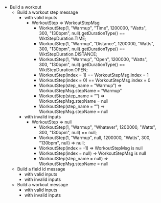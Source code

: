 - Build a workout
  - Build a workout step message
    - with valid inputs
      - WorkoutStep => WorkoutStepMsg
        - WorkoutStep(1, "Warmup", "Time", 1200000, "Watts", 300, "130bpm", null).getDurationType() == WktStepDuration.TIME;
        - WorkoutStep(1, "Warmup", "Distance", 1200000, "Watts", 300, "130bpm", null).getDurationType() == WktStepDuration.DISTANCE;
        - WorkoutStep(1, "Warmup", "Open", 1200000, "Watts", 300, "130bpm", null).getDurationType() == WktStepDuration.OPEN;
        - WorkoutStep(index = 1) == WorkoutStepMsg.index = 1
        - WorkoutStep(index = 0) == WorkoutStepMsg.index = 0
        - WorkoutStep(step_name = “Warmup”) => WorkoutStepMsg.stepName = “Warmup”
        - WorkoutStep(step_name = “”) => WorkoutStepMsg.stepName = null
        - WorkoutStep(step_name = “”) => WorkoutStepMsg.stepName = null
    - with invalid inputs
      - WorkoutStep => null
        - WorkoutStep(1, "Warmup", "Whatever", 1200000, "Watts", 300, "130bpm", null) == null;
        - WorkoutStep(1, "Warmup", null, 1200000, "Watts", 300, "130bpm", null) => null;
        - WorkoutStep(index = -1) => WorkoutStepMsg is null
        - WorkoutStep(index = null) => WorkoutStepMsg is null
        - WorkoutStep(step_name = null) => WorkoutStepMsg.stepName = null
  - Build a field id message
    - with valid inputs
    - with invalid inputs
  - Build a workout message
    - with valid inputs
    - with invalid inputs
